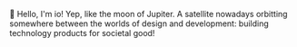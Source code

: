 

:wave: Hello, I'm io! Yep, like the moon of Jupiter. A satellite nowadays orbitting somewhere between the worlds of design and development: building technology products for societal good!
